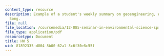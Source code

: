 ```yaml
---
content_type: resource
description: Example of a student's weekly summary on geoengineering, written by Lisa
  Song.
file: null
file_location: /coursemedia/12-085-seminar-in-environmental-science-spring-2008/81892335d8048b0062a13c6f30e8c55f_song_w5.pdf
file_type: application/pdf
resourcetype: Document
title: HW 5
uid: 81892335-d804-8b00-62a1-3c6f30e8c55f
---
```

